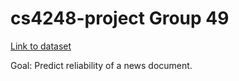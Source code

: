 # cs4248-project Group 49
[Link to dataset](https://github.com/BUPT-GAMMA/CompareNet_FakeNewsDetection/releases/tag/dataset)

Goal: Predict reliability of a news document.
